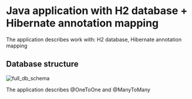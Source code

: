 # Java application with H2 database + Hibernate annotation mapping

The application describes work with: H2 database, Hibernate annotation mapping

## Database structure

![full_db_schema](https://cloud.githubusercontent.com/assets/5372875/22624532/4cbef472-eb87-11e6-98eb-7a35541d2a49.jpg)

The application describes @OneToOne and @ManyToMany

